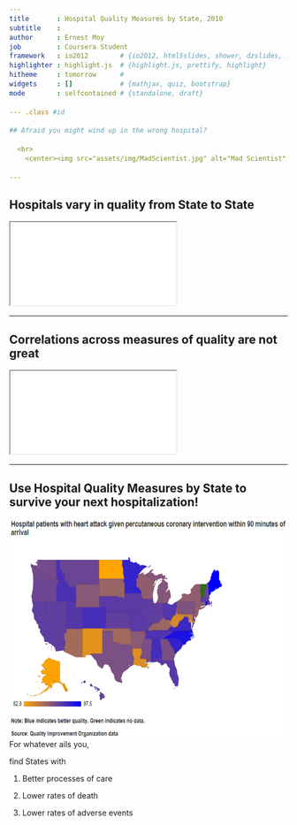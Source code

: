 ```yaml
---
title       : Hospital Quality Measures by State, 2010
subtitle    : 
author      : Ernest Moy
job         : Coursera Student
framework   : io2012        # {io2012, html5slides, shower, dzslides, ...}
highlighter : highlight.js  # {highlight.js, prettify, highlight}
hitheme     : tomorrow      # 
widgets     : []            # {mathjax, quiz, bootstrap}
mode        : selfcontained # {standalone, draft}

--- .class #id 

## Afraid you might wind up in the wrong hospital?

  <br>
    <center><img src="assets/img/MadScientist.jpg" alt="Mad Scientist" width="600" height="413"></center>

---
```


## Hospitals vary in quality from State to State

<iframe src = "r2.html"></iframe>

---

## Correlations across measures of quality are not great

<iframe src = "r3.html"></iframe>

--- 

## Use Hospital Quality Measures by State to survive your next hospitalization!
<a href="https://emoyusa.shinyapps.io/qiostate/"><img src="assets/img/pci.png" alt="Hospital Quality Tool" width="600" height="400" align="right"></a>

For whatever ails you, 

find States with

1. Better processes of care

2. Lower rates of death

3. Lower rates of adverse events

